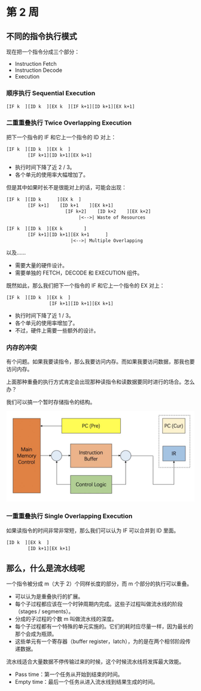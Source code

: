 # 第 2 周

## 不同的指令执行模式

现在把一个指令分成三个部分：

- Instruction Fetch
- Instruction Decode
- Execution

### 顺序执行 Sequential Execution

```plain
[IF k  ][ID k  ][EX k  ][IF k+1][ID k+1][EX k+1]
```

### 二重重叠执行 Twice Overlapping Execution

把下一个指令的 IF 和它上一个指令的 ID 对上：

```plain
[IF k  ][ID k  ][EX k  ]
        [IF k+1][ID k+1][EX k+1]
```

- 执行时间下降了近 2 / 3。
- 各个单元的使用率大幅增加了。

但是其中如果时长不是很能对上的话，可能会出现：

```plain
[IF k  ][ID k      ][EX k  ]
        [IF k+1]    [ID k+1    ][EX k+1]
		              [IF k+2]    [ID k+2    ][EX k+2]
                           |<-->| Waste of Resources
```

```plain
[IF k  ][ID k  ][EX k        ]
        [IF k+1][ID k+1][EX k+1      ]
                        |<-->| Multiple Overlapping
```

以及……

- 需要大量的硬件设计。
- 需要单独的 FETCH，DECODE 和 EXECUTION 组件。

既然如此，那么我们把下一个指令的 IF 和它上一个指令的 EX 对上：

```plain
[IF k  ][ID k  ][EX k  ]
                [IF k+1][ID k+1][EX k+1]
```

- 执行时间下降了近 1 / 3。
- 各个单元的使用率增加了。
- 不过，硬件上需要一些额外的设计。

### 内存的冲突

有个问题。如果我要读指令，那么我要访问内存。而如果我要访问数据，那我也要访问内存。

上面那种重叠的执行方式肯定会出现那种读指令和读数据要同时进行的场合。怎么办？

我们可以搞一个暂时存储指令的结构。

![instruction_buffer](../../assets/Instruction_Buffer.png)

### 一重重叠执行 Single Overlapping Execution

如果读指令的时间非常非常短，那么我们可以认为 IF 可以合并到 ID 里面。

```plain
[ID k  ][EX k  ]
        [ID k+1][EX k+1]
```

## 那么，什么是流水线呢

一个指令被分成 m（大于 2）个同样长度的部分，而 m 个部分的执行可以重叠。

- 可以认为是重叠执行的扩展。
- 每个子过程都应该在一个时钟周期内完成。这些子过程叫做流水线的阶段（stages / segments）。
- 分成的子过程的个数 m 叫做流水线的深度。
- 每个子过程都有一个特殊的单元实施的。它们的耗时应尽量一样，因为最长的那个会成为瓶颈。
- 这些单元有一个寄存器（buffer register，latch），为的是在两个相邻阶段传递数据。

流水线适合大量数据不停传输过来的时候，这个时候流水线将发挥最大效能。

- Pass time：第一个任务从开始到结束的时间。
- Empty time：最后一个任务从进入流水线到结果生成的时间。
